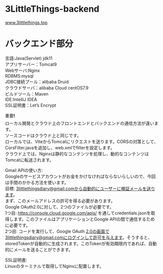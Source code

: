 # 3LittleThings-backend
www.3littlethings.top  

# バックエンド部分<br>
言語:Java(Servlet) jdk11<br>
アプリサーバー：Tomcat9<br>
Webサーバ:Nginx<br>
RDBMS:mysql<br>
JDBC接続プール：alibaba Druid<br>
クラウドサーバ：alibaba Cloud centOS7.9<br>
ビルドツール：Maven<br>
IDE:IntelliJ IDEA<br>
SSL証明書：Let’s Encrypt <br>

重要:exclamation:  <br>
ローカル開発とクラウド上のフロントエンドとバックエンドの通信方法が違います。 <br>
ソースコードはクラウド上と同じです。 <br>
ローカルでは、ViteからTomcatにリクエストを送ります。CORSの対策として、CorsFilter.javaを追加し、web.xmlでfilterを設定します。  <br>
クラウド上では、Nginxは静的なコンテンツを処理し、動的なコンテンツはTomcatに転送されます。<br>

Gmail APIの使い方: <br>
Googleのサービスアカウントがお金をかけなければならないらしいので、今回は手間のかかる方法を使います。<br>
目標: 3littlethingsdiary@gmail.comから自動的にユーザーに検証メールを送ります。<br>
まず、このメールアドレスの許可を得る必要があります。 <br>
Google OAuth2.0に対して、2つのファイルが必要です。 <br>
1つ目: https://console.cloud.google.com/apis/ を通してcredentials.jsonを取得します。このファイルはアプリケーションとGoogle APIの間で通信するために必要です。 <br>
2つ目: コードを実行して、Google OAuth 2.0の画面で3littlethingsdiary@gmail.comにログインして許可を与えます。そうすると、storedTokenが自動的に生成されます。このTokenが有効期限内であれば、自動的にメールを送ることができます。 <br>

SSL証明書: <br>
Linuxのターミナルで取得してNginxに配置します。<br>
